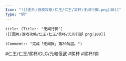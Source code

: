 ```yaml
---
Icon: "![[图片/游戏攻略/仁王/仁王/奖杯/无间行脚.png|30]]"
Type: "铜"
---
```

```ad-common-bronze-trophy
title: (Title:: "无间行脚")
![[图片/游戏攻略/仁王/仁王/奖杯/无间行脚.png|100]]

(Comment:: "完成「无间狱」第20阶层。")
```

#仁王/仁王/奖杯/DLC/元和偃武 #奖杯 #奖杯/铜
